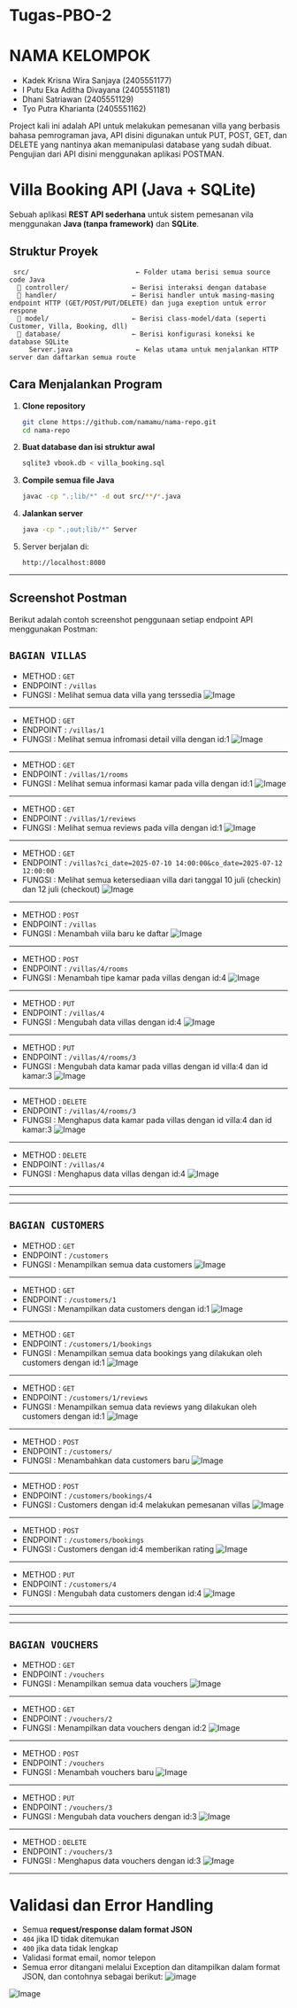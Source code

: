 # Tugas-PBO-2

# NAMA KELOMPOK
- Kadek Krisna Wira Sanjaya (2405551177)
- I Putu Eka Aditha Divayana (2405551181)
- Dhani Satriawan (2405551129)
- Tyo Putra Kharianta (2405551162)

Project kali ini adalah API untuk melakukan pemesanan villa yang berbasis bahasa pemrograman java, API disini digunakan untuk PUT, POST, GET, dan DELETE yang nantinya akan memanipulasi database yang sudah dibuat. Pengujian dari API disini menggunakan aplikasi POSTMAN.


# Villa Booking API (Java + SQLite)

Sebuah aplikasi **REST API sederhana** untuk sistem pemesanan vila menggunakan **Java (tanpa framework)** dan **SQLite**.

## Struktur Proyek
```
 src/                           ← Folder utama berisi semua source code Java
  📂 controller/                ← Berisi interaksi dengan database
  📂 handler/                   ← Berisi handler untuk masing-masing endpoint HTTP (GET/POST/PUT/DELETE) dan juga exeption untuk error respone
  📂 model/                     ← Berisi class-model/data (seperti Customer, Villa, Booking, dll)
  📂 database/                  ← Berisi konfigurasi koneksi ke database SQLite
     Server.java                ← Kelas utama untuk menjalankan HTTP server dan daftarkan semua route
```

## Cara Menjalankan Program

1. **Clone repository**
   ```bash
   git clone https://github.com/namamu/nama-repo.git
   cd nama-repo
   ```

2. **Buat database dan isi struktur awal**
   ```bash
   sqlite3 vbook.db < villa_booking.sql
   ```

3. **Compile semua file Java**
   ```bash
   javac -cp ".;lib/*" -d out src/**/*.java
   ```

4. **Jalankan server**
   ```bash
   java -cp ".;out;lib/*" Server
   ```

5. Server berjalan di:
   ```
   http://localhost:8080
   ```

---

## Screenshot Postman

Berikut adalah contoh screenshot penggunaan setiap endpoint API menggunakan Postman:

## `BAGIAN VILLAS`

- METHOD : `GET`
- ENDPOINT : `/villas`
- FUNGSI : Melihat semua data villa yang terssedia
![Image](https://github.com/user-attachments/assets/08fb805f-48fe-45c1-aa64-42f2a634f0a4)

---

- METHOD : `GET`
- ENDPOINT : `/villas/1`
- FUNGSI : Melihat semua infromasi detail villa dengan id:1
![Image](https://github.com/user-attachments/assets/6f6d46d8-af9a-46ad-b39a-48f5dddfa5aa)

---

- METHOD : `GET`
- ENDPOINT : `/villas/1/rooms`
- FUNGSI : Melihat semua informasi kamar pada villa dengan id:1
![Image](https://github.com/user-attachments/assets/6197fc7d-0c60-45eb-94e1-ec32af0403ae)

---

- METHOD : `GET`
- ENDPOINT : `/villas/1/reviews`
- FUNGSI : Melihat semua reviews pada villa dengan id:1
![Image](https://github.com/user-attachments/assets/6ab2874b-24db-4b08-b569-63184f984589)

---

- METHOD : `GET`
- ENDPOINT : `/villas?ci_date=2025-07-10 14:00:00&co_date=2025-07-12 12:00:00`
- FUNGSI : Melihat semua ketersediaan villa dari tanggal 10 juli (checkin) dan 12 juli (checkout)
![Image](https://github.com/user-attachments/assets/3d7a91ce-7321-4174-bac5-606d0443a3fc)

---

- METHOD : `POST`
- ENDPOINT : `/villas`
- FUNGSI : Menambah viila baru ke daftar
![Image](https://github.com/user-attachments/assets/6ae2f82d-4acd-4c48-8839-6b4984feb6cd)

---

- METHOD : `POST`
- ENDPOINT : `/villas/4/rooms`
- FUNGSI : Menambah tipe kamar pada villas dengan id:4
![Image](https://github.com/user-attachments/assets/79b1c8b8-ee9c-42b0-9289-91ccff896ef5)

---

- METHOD : `PUT`
- ENDPOINT : `/villas/4`
- FUNGSI : Mengubah data villas dengan id:4
![Image](https://github.com/user-attachments/assets/20c784fc-3e62-44eb-bf58-e58680e59143)

---

- METHOD : `PUT`
- ENDPOINT : `/villas/4/rooms/3`
- FUNGSI : Mengubah data kamar pada villas dengan id villa:4 dan id kamar:3
![Image](https://github.com/user-attachments/assets/a3ab620c-2788-499c-b79d-e67bdcb37a9d)

---

- METHOD : `DELETE`
- ENDPOINT : `/villas/4/rooms/3`
- FUNGSI : Menghapus data kamar pada villas dengan id villa:4 dan id kamar:3
![Image](https://github.com/user-attachments/assets/bb6bb05c-4d73-4f5b-9454-9163b3dde97b)

---

- METHOD : `DELETE`
- ENDPOINT : `/villas/4`
- FUNGSI : Menghapus data villas dengan id:4
![Image](https://github.com/user-attachments/assets/7b48dea9-cd69-437a-b404-989c5d673355)

---
---
---

## `BAGIAN CUSTOMERS`

- METHOD : `GET`
- ENDPOINT : `/customers`
- FUNGSI : Menampilkan semua data customers
![Image](https://github.com/user-attachments/assets/38ebfa81-a7e2-4241-80c7-a7c6a69d1ba7)

---

- METHOD : `GET`
- ENDPOINT : `/customers/1`
- FUNGSI : Menampilkan data customers dengan id:1
![Image](https://github.com/user-attachments/assets/616e1282-40b7-45ac-8fe8-6fc3f14f8b1b)

---

- METHOD : `GET`
- ENDPOINT : `/customers/1/bookings`
- FUNGSI : Menampilkan semua data bookings yang dilakukan oleh customers dengan id:1
![Image](https://github.com/user-attachments/assets/77c86c8f-92c9-4837-80c2-088aae8d744e)

---

- METHOD : `GET`
- ENDPOINT : `/customers/1/reviews`
- FUNGSI : Menampilkan semua data reviews yang dilakukan oleh customers dengan id:1
![Image](https://github.com/user-attachments/assets/a78b53e8-af79-4b54-a17e-168ad57879b6)

---

- METHOD : `POST`
- ENDPOINT : `/customers/`
- FUNGSI : Menambahkan data customers baru
![Image](https://github.com/user-attachments/assets/f78a6c82-0691-46c8-8f80-8bcd19a9edad)

---

- METHOD : `POST`
- ENDPOINT : `/customers/bookings/4`
- FUNGSI : Customers dengan id:4 melakukan pemesanan villas
![Image](https://github.com/user-attachments/assets/1e694edc-586f-4a59-8463-91ccedf931ad)

---

- METHOD : `POST`
- ENDPOINT : `/customers/bookings`
- FUNGSI : Customers dengan id:4 memberikan rating
![Image](https://github.com/user-attachments/assets/2ae35709-9bda-4493-9ee2-40b41b6b906d)

---

- METHOD : `PUT`
- ENDPOINT : `/customers/4`
- FUNGSI : Mengubah data customers dengan id:4
![Image](https://github.com/user-attachments/assets/1f49418f-e0cc-4c30-b90b-a253a0f8602f)

---
---
---

## `BAGIAN VOUCHERS`

- METHOD : `GET`
- ENDPOINT : `/vouchers`
- FUNGSI : Menampilkan semua data vouchers
![Image](https://github.com/user-attachments/assets/fa7f2648-03cd-4300-ac13-b19bf48b53f6)

---

- METHOD : `GET`
- ENDPOINT : `/vouchers/2`
- FUNGSI : Menampilkan data vouchers dengan id:2
![Image](https://github.com/user-attachments/assets/f003ff71-5ca6-43f0-87c1-c2842c825a9a)

---

- METHOD : `POST`
- ENDPOINT : `/vouchers`
- FUNGSI : Menambah vouchers baru
![Image](https://github.com/user-attachments/assets/dfef46f3-8f31-449c-82eb-1ea3114dd81e)

---

- METHOD : `PUT`
- ENDPOINT : `/vouchers/3`
- FUNGSI : Mengubah data vouchers dengan id:3
![Image](https://github.com/user-attachments/assets/e61552be-6dc8-4766-baf9-bab1161c333a)

---

- METHOD : `DELETE`
- ENDPOINT : `/vouchers/3`
- FUNGSI : Menghapus data vouchers dengan id:3
![Image](https://github.com/user-attachments/assets/ecf783d1-cf87-4d30-a420-03d80358b849)

----

# Validasi dan Error Handling

- Semua **request/response dalam format JSON**
- `404` jika ID tidak ditemukan
- `400` jika data tidak lengkap
- Validasi format email, nomor telepon
- Semua error ditangani melalui Exception dan ditampilkan dalam format JSON, dan contohnya sebagai berikut:
![image](https://github.com/user-attachments/assets/e86ae8d9-d9e4-4bd7-a4d8-af2462ceebb5)


![Image](https://github.com/user-attachments/assets/75efcc70-67c4-4fa8-8723-216c257905ea)
